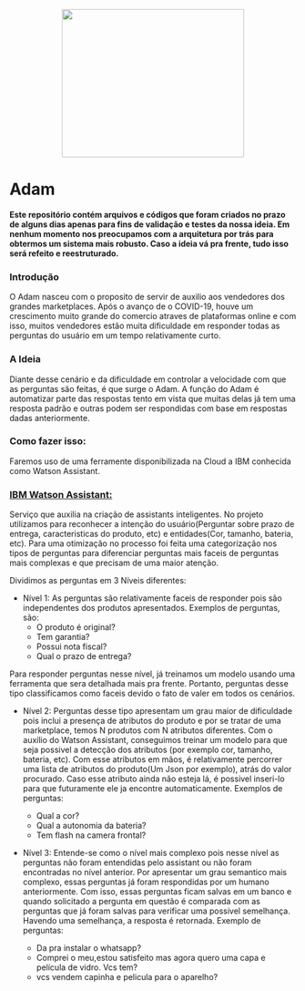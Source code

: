 <p align="center">
<img src="https://i.imgur.com/xHUt3SP.jpg" height="260" width="320">
</p>

# Adam 

**Este repositório contém arquivos e códigos que foram criados no prazo de alguns dias apenas para fins de validação e testes da nossa ideia. Em nenhum momento nos preocupamos com a arquitetura por trás para obtermos um sistema mais robusto. Caso a ideia vá pra frente, tudo isso será refeito e reestruturado.**

### Introdução
O Adam nasceu com o proposito de servir de auxilio aos vendedores dos grandes marketplaces. Após o avanço de o COVID-19, houve um crescimento muito grande do comercio atraves de plataformas online e com isso, muitos vendedores estão muita dificuldade em responder todas as perguntas do usuário em um tempo relativamente curto. 

### A Ideia
Diante desse cenário e da dificuldade em controlar a velocidade com que as perguntas são feitas, é que surge o Adam. A função do Adam é automatizar parte das respostas tento em vista que muitas delas já tem uma resposta padrão e outras podem ser respondidas com base em respostas dadas anteriormente.

### Como fazer isso:
Faremos uso de uma ferramente disponibilizada na Cloud a IBM conhecida como Watson Assistant.

### [IBM Watson Assistant:]("https://www.ibm.com/cloud/watson-assistant/")
Serviço que auxilia na criação de assistants inteligentes. No projeto utilizamos para reconhecer a intenção do usuário(Perguntar sobre prazo de entrega, caracteristicas do produto, etc) e entidades(Cor, tamanho, bateria, etc). Para uma otimização no processo foi feita uma categorização nos tipos de perguntas para diferenciar perguntas mais faceis de perguntas mais complexas e que precisam de uma maior atenção.

Dividimos as perguntas em 3 Níveis diferentes:
 - Nível 1: As perguntas são relativamente faceis de responder pois são independentes dos produtos apresentados. Exemplos de perguntas, são:
   - O produto é original?
   - Tem garantia?
   - Possui nota fiscal?
   - Qual o prazo de entrega?
  
  Para responder perguntas nesse nível, já treinamos um modelo usando uma ferramenta que sera detalhada mais pra frente. Portanto, perguntas desse tipo classificamos como faceis devido o fato de valer em todos os cenários.
  
- Nível 2: Perguntas desse tipo apresentam um grau maior de dificuldade pois inclui a presença de atributos do produto e por se tratar de uma marketplace, temos N produtos com N atributos diferentes. Com o auxílio do Watson Assistant, conseguimos treinar um modelo para que seja possivel a detecção dos atributos (por exemplo cor, tamanho, bateria, etc). 
Com esse atributos em mãos, é relativamente percorrer uma lista de atributos do produto(Um Json por exemplo), atrás do valor procurado. Caso esse atributo ainda não esteja lá, é possivel inseri-lo para que futuramente ele ja encontre automaticamente. Exemplos de perguntas: 
  - Qual a cor?
  - Qual a autonomia da bateria?
  - Tem flash na camera frontal?
 
- Nível 3: Entende-se como o nível mais complexo pois nesse nível as perguntas não foram entendidas pelo assistant ou não foram encontradas no nível anterior. Por apresentar um grau semantico mais complexo, essas perguntas já foram respondidas por um humano anteriormente. Com isso, essas perguntas ficam salvas em um banco e quando solicitado a pergunta em questão é comparada com as perguntas que já foram salvas para verificar uma possivel semelhança. Havendo uma semelhança, a resposta é retornada. Exemplo de perguntas:
  - Da pra instalar o whatsapp?
  - Comprei o meu,estou satisfeito mas agora quero uma capa e película de vidro. Vcs tem?
  - vcs vendem capinha e pelicula para o aparelho?
